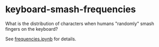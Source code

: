 # keyboard-smash-frequencies
What is the distribution of characters when humans "randomly" smash fingers on the keyboard?

See [frequencies.ipynb](frequencies.ipynb) for details.
